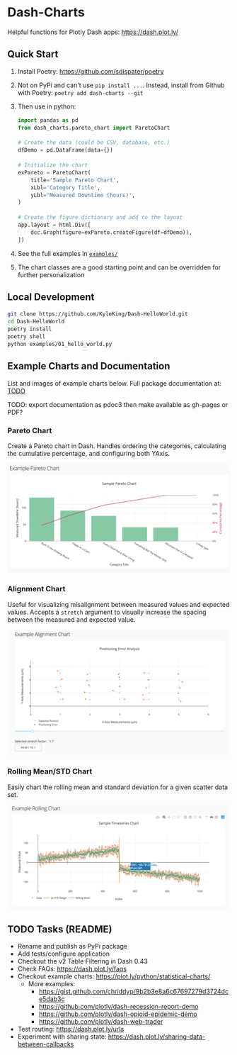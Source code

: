 # Dash-Charts

Helpful functions for Plotly Dash apps: https://dash.plot.ly/

## Quick Start

1. Install Poetry: https://github.com/sdispater/poetry
1. Not on PyPi and can't use `pip install ...`. Instead, install from Github with Poetry: `poetry add dash-charts --git `
1. Then use in python:

    ```py
    import pandas as pd
    from dash_charts.pareto_chart import ParetoChart

    # Create the data (could be CSV, database, etc.)
    dfDemo = pd.DataFrame(data={})

    # Initialize the chart
    exPareto = ParetoChart(
        title='Sample Pareto Chart',
        xLbl='Category Title',
        yLbl='Measured Downtime (hours)',
    )

    # Create the figure dictionary and add to the layout
    app.layout = html.Div([
        dcc.Graph(figure=exPareto.createFigure(df=dfDemo)),
    ])
    ```

1. See the full examples in [`examples/`](./examples)
1. The chart classes are a good starting point and can be overridden for further personalization

## Local Development

```sh
git clone https://github.com/KyleKing/Dash-HelloWorld.git
cd Dash-HelloWorld
poetry install
poetry shell
python examples/01_hello_world.py
```

## Example Charts and Documentation

List and images of example charts below. Full package documentation at: [TODO](./TODO/)

TODO: export documentation as pdoc3 then make available as gh-pages or PDF?

### Pareto Chart

Create a Pareto chart in Dash. Handles ordering the categories, calculating the cumulative percentage, and configuring both YAxis.

![ex_pareto_chart.png](.images/ex_pareto_chart.png)

### Alignment Chart

Useful for visualizing misalignment between measured values and expected values. Accepts a `stretch` argument to visually increase the spacing between the measured and expected value.

![ex_alignment_chart.png](.images/ex_alignment_chart.png)

### Rolling Mean/STD Chart

Easily chart the rolling mean and standard deviation for a given scatter data set.

![ex_rolling_chart.png](.images/ex_rolling_chart.png)

## TODO Tasks (README)

- Rename and publish as PyPi package
- Add tests/configure application
- Checkout the v2 Table Filtering in Dash 0.43
- Check FAQs: https://dash.plot.ly/faqs
- Checkout example charts: https://plot.ly/python/statistical-charts/
  - More examples:
    - https://gist.github.com/chriddyp/9b2b3e8a6c67697279d3724dce5dab3c
    - https://github.com/plotly/dash-recession-report-demo
    - https://github.com/plotly/dash-opioid-epidemic-demo
    - https://github.com/plotly/dash-web-trader
- Test routing: https://dash.plot.ly/urls
- Experiment with sharing state: https://dash.plot.ly/sharing-data-between-callbacks
